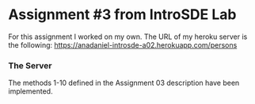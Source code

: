 # Assignment #3 from IntroSDE Lab
For this assignment I worked on my own. The URL of my heroku server is the following: https://anadaniel-introsde-a02.herokuapp.com/persons

### The Server
The methods 1-10 defined in the Assignment 03 description have been implemented.

